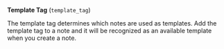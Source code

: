 **Template Tag** (`template_tag`)

The template tag determines which notes are used as templates. Add the template tag to a note and it will be recognized as an available template when you create a note.
